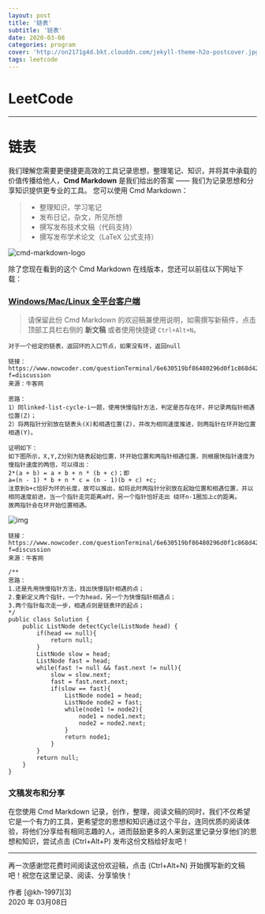 ```yaml
---
layout: post
title: '链表'
subtitle: '链表'
date: 2020-03-08
categories: program
cover: 'http://on2171g4d.bkt.clouddn.com/jekyll-theme-h2o-postcover.jpg'
tags: leetcode﻿
---
```


# LeetCode

------

# 链表

我们理解您需要更便捷更高效的工具记录思想，整理笔记、知识，并将其中承载的价值传播给他人，**Cmd Markdown** 是我们给出的答案 —— 我们为记录思想和分享知识提供更专业的工具。 您可以使用 Cmd Markdown：

> * 整理知识，学习笔记
> * 发布日记，杂文，所见所想
> * 撰写发布技术文稿（代码支持）
> * 撰写发布学术论文（LaTeX 公式支持）

![cmd-markdown-logo](https://www.zybuluo.com/static/img/logo.png)

除了您现在看到的这个 Cmd Markdown 在线版本，您还可以前往以下网址下载：

### [Windows/Mac/Linux 全平台客户端](https://www.zybuluo.com/cmd/)

> 请保留此份 Cmd Markdown 的欢迎稿兼使用说明，如需撰写新稿件，点击顶部工具栏右侧的 <i class="icon-file"></i> **新文稿** 或者使用快捷键 `Ctrl+Alt+N`。

```
对于一个给定的链表，返回环的入口节点，如果没有环，返回null
```

```
链接：https://www.nowcoder.com/questionTerminal/6e630519bf86480296d0f1c868d425ad?f=discussion
来源：牛客网

思路：
1）同linked-list-cycle-i一题，使用快慢指针方法，判定是否存在环，并记录两指针相遇位置(Z)；
2）将两指针分别放在链表头(X)和相遇位置(Z)，并改为相同速度推进，则两指针在环开始位置相遇(Y)。

证明如下：
如下图所示，X,Y,Z分别为链表起始位置，环开始位置和两指针相遇位置，则根据快指针速度为慢指针速度的两倍，可以得出：
2*(a + b) = a + b + n * (b + c)；即
a=(n - 1) * b + n * c = (n - 1)(b + c) +c;
注意到b+c恰好为环的长度，故可以推出，如将此时两指针分别放在起始位置和相遇位置，并以相同速度前进，当一个指针走完距离a时，另一个指针恰好走出 绕环n-1圈加上c的距离。
故两指针会在环开始位置相遇。

```

![img](http://uploadfiles.nowcoder.com/images/20150812/122270_1439340467801_QQ%E6%88%AA%E5%9B%BE20150812084712.jpg)

```
链接：https://www.nowcoder.com/questionTerminal/6e630519bf86480296d0f1c868d425ad?f=discussion
来源：牛客网

/**
思路：
1.还是先用快慢指针方法，找出快慢指针相遇的点；
2.重新定义两个指针，一个为head，另一个为快慢指针相遇点；
3.两个指针每次走一步，相遇点则是链表环的起点；
*/
public class Solution {
    public ListNode detectCycle(ListNode head) {
        if(head == null){
            return null;
        }
        ListNode slow = head;
        ListNode fast = head;
        while(fast != null && fast.next != null){
            slow = slow.next;
            fast = fast.next.next;
            if(slow == fast){
                ListNode node1 = head;
                ListNode node2 = fast;
                while(node1 != node2){
                    node1 = node1.next;
                    node2 = node2.next;
                }
                return node1;
            }
        }
        return null;
    }
}
```



### 文稿发布和分享

在您使用 Cmd Markdown 记录，创作，整理，阅读文稿的同时，我们不仅希望它是一个有力的工具，更希望您的思想和知识通过这个平台，连同优质的阅读体验，将他们分享给有相同志趣的人，进而鼓励更多的人来到这里记录分享他们的思想和知识，尝试点击 <i class="icon-share"></i> (Ctrl+Alt+P) 发布这份文档给好友吧！

------

再一次感谢您花费时间阅读这份欢迎稿，点击 <i class="icon-file"></i> (Ctrl+Alt+N) 开始撰写新的文稿吧！祝您在这里记录、阅读、分享愉快！

作者 [@kh-1997][3]     
2020 年 03月08日    